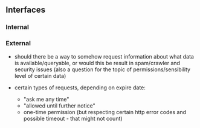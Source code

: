 ## Interfaces



### Internal



### External

+   should there be a way to somehow request information about what data is available/queryable,
    or would this be result in spam/crawler and security issues (also a question for the topic of
    permissions/sensibility level of certain data)
    
+   certain types of requests, depending on expire date:
    -   "ask me any time"
    -   "allowed until further notice"
    -   one-time permission (but respecting certain http error codes and possible timeout - that 
        might not count)
